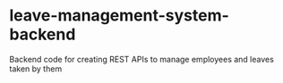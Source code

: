 # leave-management-system-backend
Backend code for creating REST APIs to manage employees and leaves taken by them
